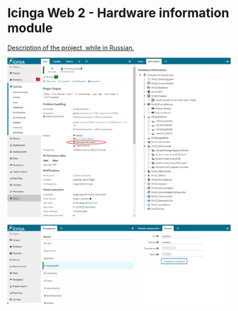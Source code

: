 Icinga Web 2 - Hardware information module
======

[Description of the project, while in Russian.](http://webnote.satin-pl.com/2017/05/09/icingaweb2_module_hardwareinfo/)

![](images/2017-07-08_12-32-53.png)

![](images/2017-05-09_10-10-02.png)
